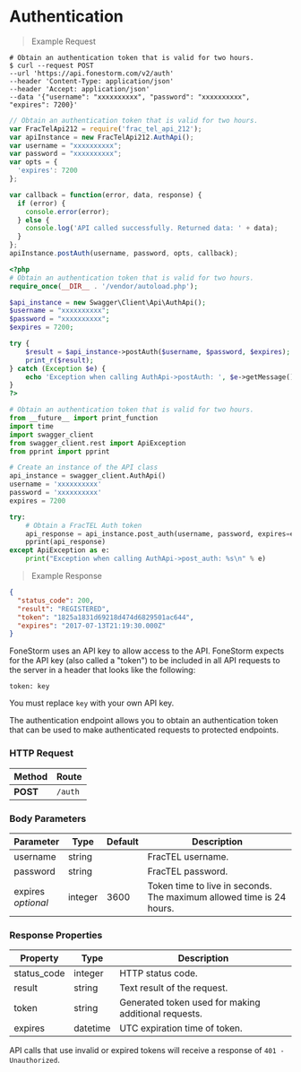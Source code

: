 # Authentication

> Example Request

```shell
# Obtain an authentication token that is valid for two hours.
$ curl --request POST
--url 'https://api.fonestorm.com/v2/auth'
--header 'Content-Type: application/json'
--header 'Accept: application/json'
--data '{"username": "xxxxxxxxxx", "password": "xxxxxxxxxx", "expires": 7200}'
```

```javascript
// Obtain an authentication token that is valid for two hours.
var FracTelApi212 = require('frac_tel_api_212');
var apiInstance = new FracTelApi212.AuthApi();
var username = "xxxxxxxxxx";
var password = "xxxxxxxxxx";
var opts = {
  'expires': 7200
};

var callback = function(error, data, response) {
  if (error) {
    console.error(error);
  } else {
    console.log('API called successfully. Returned data: ' + data);
  }
};
apiInstance.postAuth(username, password, opts, callback);
```

```php
<?php
# Obtain an authentication token that is valid for two hours.
require_once(__DIR__ . '/vendor/autoload.php');

$api_instance = new Swagger\Client\Api\AuthApi();
$username = "xxxxxxxxxx";
$password = "xxxxxxxxxx";
$expires = 7200;

try {
    $result = $api_instance->postAuth($username, $password, $expires);
    print_r($result);
} catch (Exception $e) {
    echo 'Exception when calling AuthApi->postAuth: ', $e->getMessage(), PHP_EOL;
}
?>
```

```python
# Obtain an authentication token that is valid for two hours.
from __future__ import print_function
import time
import swagger_client
from swagger_client.rest import ApiException
from pprint import pprint

# Create an instance of the API class
api_instance = swagger_client.AuthApi()
username = 'xxxxxxxxxx'
password = 'xxxxxxxxxx'
expires = 7200

try:
    # Obtain a FracTEL Auth token
    api_response = api_instance.post_auth(username, password, expires=expires)
    pprint(api_response)
except ApiException as e:
    print("Exception when calling AuthApi->post_auth: %s\n" % e)
```

> Example Response

```json
{
  "status_code": 200,
  "result": "REGISTERED",
  "token": "1825a1831d69218d474d6829501ac644",
  "expires": "2017-07-13T21:19:30.000Z"
}
```

FoneStorm uses an API key to allow access to the API. FoneStorm expects for the API key (also called a "token") to be included in all API requests to the server in a header that looks like the following:

`token: key`

<aside class="notice">
You must replace <code>key</code> with your own API key.
</aside>

The authentication endpoint allows you to obtain an authentication token that can be used to make authenticated requests to protected endpoints.

### HTTP Request

Method | Route
--------- | -------
**POST** | `/auth`

### Body Parameters

Parameter | Type | Default | Description
--------- | ------- | ----------- | -----------
username | string |  |FracTEL username.
password | string | | FracTEL password.
expires<br/>_optional_ | integer | 3600 | Token time to live in seconds. The maximum allowed time is 24 hours.

### Response Properties

Property | Type | Description
--------- | ------- | -----------
status_code | integer | HTTP status code.
result | string | Text result of the request.
token | string | Generated token used for making additional requests.
expires | datetime | UTC expiration time of token.

<aside class="notice">
API calls that use invalid or expired tokens will receive a response of <code>401 - Unauthorized</code>.
</aside>
